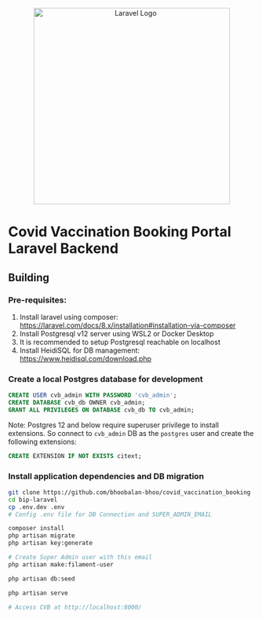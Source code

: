 <p align="center"><a href="https://laravel.com" target="_blank"><img src="https://raw.githubusercontent.com/laravel/art/master/logo-lockup/5%20SVG/2%20CMYK/1%20Full%20Color/laravel-logolockup-cmyk-red.svg" width="400" alt="Laravel Logo"></a></p>

# Covid Vaccination Booking Portal Laravel Backend

## Building

### Pre-requisites:
1. Install laravel using composer: https://laravel.com/docs/8.x/installation#installation-via-composer
2. Install Postgresql v12 server using WSL2 or Docker Desktop
3. It is recommended to setup Postgresql reachable on localhost
4. Install HeidiSQL for DB management: https://www.heidisql.com/download.php 

### Create a local Postgres database for development

```sql
CREATE USER cvb_admin WITH PASSWORD 'cvb_admin';
CREATE DATABASE cvb_db OWNER cvb_admin;
GRANT ALL PRIVILEGES ON DATABASE cvb_db TO cvb_admin;
```

Note: Postgres 12 and below require superuser privilege to install extensions. So connect to `cvb_admin` DB as the `postgres` user and create the following extensions:

```sql
CREATE EXTENSION IF NOT EXISTS citext;
```

### Install application dependencies and DB migration

```sh
git clone https://github.com/bhoobalan-bhoo/covid_vaccination_booking
cd bip-laravel
cp .env.dev .env
# Config .env file for DB Connection and SUPER_ADMIN_EMAIL

composer install
php artisan migrate
php artisan key:generate

# Create Super Admin user with this email
php artisan make:filament-user

php artisan db:seed

php artisan serve

# Access CVB at http://localhost:8000/
```
